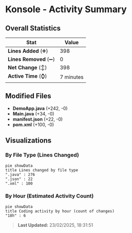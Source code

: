 # Konsole - Activity Summary 

## Overall Statistics

| Stat                   | Value                                                             |
| ---------------------- | ----------------------------------------------------------------- |
| **Lines Added** (➕)   | 398                                          |
| **Lines Removed** (➖) | 0                                        |
| **Net Change** (↕)    | 398                |
| **Active Time** (⌚)   | 7 minutes |


## Modified Files
- **DemoApp.java** (+242, -0)
- **Main.java** (+34, -0)
- **manifest.json** (+22, -0)
- **pom.xml** (+100, -0)

## Visualizations

### By File Type (Lines Changed)

```mermaid
pie showData
title Lines changed by file type
".java" : 276
".json" : 22
".xml" : 100
```

### By Hour (Estimated Activity Count)

```mermaid
pie showData
title Coding activity by hour (count of changes)
"18h" : 6
```


> **Last Updated:** 23/02/2025, 18:31:51